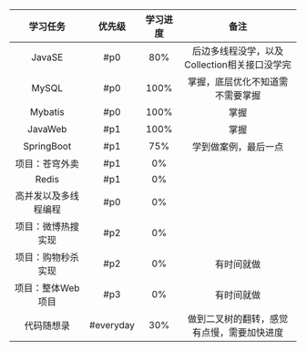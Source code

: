 
|  **学习任务**  |  **优先级**  | **学习进度** |           **备注**            |
| :--------: | :-------: | :------: | :-------------------------: |
|   JavaSE   |    #p0    |   80%    | 后边多线程没学，以及Collection相关接口没学完 |
|   MySQL    |    #p0    |   100%   |      掌握，底层优化不知道需不需要掌握       |
|  Mybatis   |    #p0    |   100%   |             掌握              |
|  JavaWeb   |    #p1    |   100%   |             掌握              |
| SpringBoot |    #p1    |   75%    |         学到做案例，最后一点          |
|  项目：苍穹外卖   |    #p1    |    0%    |                             |
|   Redis    |    #p1    |    0%    |                             |
| 高并发以及多线程编程 |    #p0    |    0%    |                             |
| 项目：微博热搜实现  |    #p2    |    0%    |                             |
| 项目：购物秒杀实现  |    #p2    |    0%    |            有时间就做            |
| 项目：整体Web项目 |    #p3    |    0%    |            有时间就做            |
|   代码随想录    | #everyday |   30%    |    做到二叉树的翻转，感觉有点慢，需要加快进度    |


